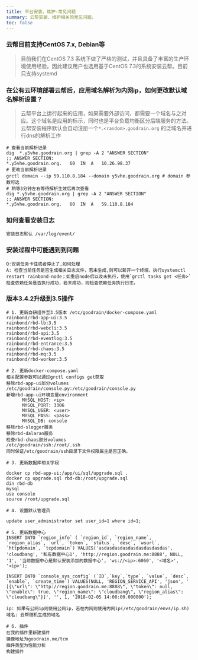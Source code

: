 ```yaml
---
title: 平台安装，维护-常见问题
summary: 云帮安装、维护相关的常见问题。
toc: false
---
```


<div id="toc"></div>

### 云帮目前支持CentOS 7.x, Debian等

> 目前我们在CentOS 7.3 系统下做了严格的测试，并且具备了丰富的生产环境使用经验。因此建议用户也选用基于CentOS 7.3的系统安装云帮。目前只支持systemd

### 在公有云环境部署云帮后，应用域名解析为内网ip，如何更改默认域名解析设置？

> 云帮平台上运行起来的应用，如果需要外部访问，都需要一个域名与之对应。这个域名是应用的标示，同时也是平台负载均衡区分后端服务的方法。
> 云帮安装程序默认会自动注册一个`*.<random>.goodrain.org` 的泛域名并进行dns的解析工作

```
# 查看当前解析记录
dig  *.y5vhe.goodrain.org | grep -A 2 "ANSWER SECTION"
;; ANSWER SECTION:
*.y5vhe.goodrain.org.	60	IN	A	10.26.98.37
# 更改当前解析记录
grctl domain --ip 59.110.8.184 --domain y5vhe.goodrain.org # domain 参数可选
# 稍等3分钟左右等待解析生效后再次查看
dig *.y5vhe.goodrain.org | grep -A 2 "ANSWER SECTION"
;; ANSWER SECTION:
*.y5vhe.goodrain.org.	60	IN	A	59.110.8.184
```

### 如何查看安装日志

```
安装日志默认 /var/log/event/
```

### 安装过程中可能遇到到问题

```
Q:安装任务卡住或者停止了,如何处理
A: 检查当前任务是否生成相关日志文件，若未生成,则可以新开一个终端，执行systemctl restart rainbond-node；如重启node后以及未执行，使用`grctl tasks get <任务>` 检查依赖任务是否执行成功，若未成功，则检查依赖任务执行日志。
```

### 版本3.4.2升级到3.5操作

```
# 1. 更新自研组件至3.5版本 /etc/goodrain/docker-compose.yaml
rainbond/rbd-app-ui:3.5
rainbond/rbd-lb:3.5
rainbond/rbd-webcli:3.5
rainbond/rbd-api:3.5
rainbond/rbd-eventlog:3.5
rainbond/rbd-entrance:3.5
rainbond/rbd-chaos:3.5
rainbond/rbd-mq:3.5
rainbond/rbd-worker:3.5

# 2. 更新docker-compose.yaml 
相关配置参数可以通过grctl configs get获取
移除rbd-app-ui部分volumes
/etc/goodrain/console.py:/etc/goodrain/console.py
新增rbd-app-ui环境变量environment 
      MYSQL_HOST: <ip>
      MYSQL_PORT: 3306
      MYSQL_USER: <user>
      MYSQL_PASS: <pass>
      MYSQL_DB: console
移除rbd-slogger服务
移除rbd-dalaran服务
检查rbd-chaos部分volumes
/etc/goodrain/ssh:/root/.ssh
同时保证/etc/goodrain/ssh目录下文件权限属主是否正确。

# 3. 更新数据库相关字段

docker cp rbd-app-ui:/app/ui/sql/upgrade.sql .
docker cp upgrade.sql rbd-db:/root/upgrade.sql
din rbd-db
mysql
use console
source /root/upgrade.sql

# 4. 设置默认管理员

update user_administrator set user_id=1 where id=1;

# 5. 更新数据中心
INSERT INTO `region_info` ( `region_id`, `region_name`, `region_alias`, `url`, `token`, `status`, `desc`, `wsurl`, `httpdomain`, `tcpdomain`) VALUES('asdasdasdasdasdasdasdasdas', 'cloudbang', '私有数据中心1', 'http://region.goodrain.me:8888', NULL, '1', '当前数据中心是默认安装添加的数据中心', 'ws://<ip>:6060', '<域名>', '<ip>');

INSERT INTO `console_sys_config` (`ID`,`key`,`type`, `value`, `desc`, `enable`, `create_time`) VALUES(NULL, 'REGION_SERVICE_API', 'json', '  [{\"url\": \"http://region.goodrain.me:8888\", \"token\": null, \"enable\": true, \"region_name\": \"cloudbang\", \"region_alias\": \"cloudbang\"}]', '', 1, '2018-02-05 14:00:00.000000');

ip: 如果有公网ip则使用公网ip，若在内网则使用内网ip(/etc/goodrain/envs/ip.sh)
域名: 云帮随机生成的域名

# 6. 插件
在我的插件里新建插件
镜像地址为goodrain.me/tcm 
插件类型为性能分析
构建插件
```
